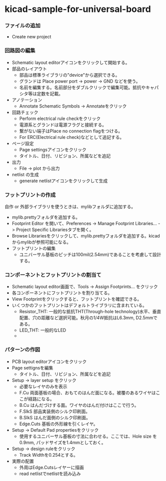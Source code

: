 # kicad-sample-for-universal-board

### ファイルの追加
- Create new project

### 回路図の編集
- Schematic layout editorアイコンをクリックして開始する。
- 部品のレイアウト
  - 部品は標準ライブラリの"device"から選択できる。
  - グランドは Place power port -> power -> GND などを使う。
  - 名前を編集する。名前部分をダブルクリックで編集可能。抵抗やキャパシタ等は定数を記載。
- アノテーション
  - Annotate Schematic Symbols -> Annotateをクリック
- 回路チェック
  - Perform electrical rule checkをクリック
  - 電源系とグランドは電源フラグと接続する。
  - 繋がない端子はPlace no connection flagをつける。
  - For ERC(Electrical rule check)などとして追記する。
- ページ設定
  - Page settingsアイコンをクリック
  - タイトル、日付、リビジョン、所属などを追記
- 出力
  - File -> plot から出力
- netlist の生成
  - generate netlistアイコンをクリックして生成

### フットプリントの作成
自作 or 外部ライブラリを使うときは、mylibフォルダに追加する。
- mylib.prettyフォルダを追加する。
- Footprint Editor を開いて、Preferences -> Manage Footprint Libraries... -> Project Specific Librariesタブを開く。
- Browse Librariesをクリックして、mylib.prettyフォルダを追加する。kicadからmylibが参照可能になる。
- フットプリントの編集
  - ユニバーサル基板のピッチは100mil(2.54mm)であることを考慮して設計する。

### コンポーネントとフットプリントの割当て
- Schematic layout editor画面で、Tools -> Assign Footprints... をクリック
- 各コンポーネントにフットプリントを割り当てる。
- View Footprintをクリックすると、フットプリントを確認できる。
- いくつかのフットプリントはデフォルトライブラリに含まれている。
  - Resistor_THT: 一般的な抵抗THT(Through-hole technology)水平、垂直配置、穴の距離など選択可能。秋月の1/4W抵抗はL6.3mm, D2.5mmである。
  - LED_THT: 一般的なLED
  -

### パターンの作図
- PCB layout editorアイコンをクリック
- Page settignsを編集
  - タイトル、日付、リビジョン、所属などを追記
- Setup -> layer setup をクリック
  - 必要なレイヤのみを表示
  - F.Cu	両面基板の場合、おもてのはんだ面になる。被覆のあるワイヤはここが経路になる。
  - B.Cu	はんだづけする面。ワイヤのはんだ付けはここで行う。
  - F.SlkS	部品実装側のシルク印刷面。
  - B.SlkS	はんだ面側のシルク印刷面。
  - Edge.Cuts  基板の外形線を引くレイヤ。
- Setup -> Default Pad propertiesをクリック
  - 使用するユニバーサル基板の寸法に合わせる。ここでは、Hole size を0.9mm, パッドサイズを1.4mmとしておく。
- Setup -> design ruleをクリック
  - Track Widthを0.254とする。
- 実際の配置
  - 外周はEdge.Cutsレイヤーに描画
  - read netlistでnetlistを読み込み
